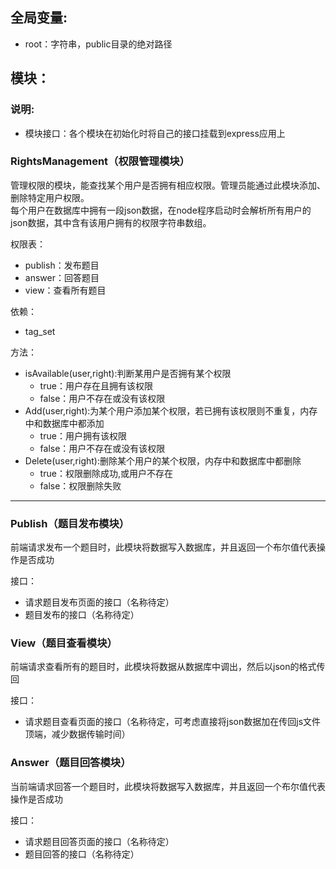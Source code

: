 ## **全局变量**:
 + root：字符串，public目录的绝对路径

## 模块：
### **说明**:
 + 模块接口：各个模块在初始化时将自己的接口挂载到express应用上
 
### **RightsManagement**（权限管理模块）
管理权限的模块，能查找某个用户是否拥有相应权限。管理员能通过此模块添加、删除特定用户权限。  
每个用户在数据库中拥有一段json数据，在node程序启动时会解析所有用户的json数据，其中含有该用户拥有的权限字符串数组。

权限表：
 + publish：发布题目
 + answer：回答题目
 + view：查看所有题目

依赖：
 + tag_set

方法：
 + isAvailable(user,right):判断某用户是否拥有某个权限
    + true：用户存在且拥有该权限
    + false：用户不存在或没有该权限
 + Add(user,right):为某个用户添加某个权限，若已拥有该权限则不重复，内存中和数据库中都添加
    + true：用户拥有该权限
    + false：用户不存在或没有该权限
 + Delete(user,right):删除某个用户的某个权限，内存中和数据库中都删除
    + true：权限删除成功,或用户不存在
    + false：权限删除失败

---

### **Publish**（题目发布模块）
前端请求发布一个题目时，此模块将数据写入数据库，并且返回一个布尔值代表操作是否成功

接口：
  + 请求题目发布页面的接口（名称待定）
  + 题目发布的接口（名称待定）

### **View**（题目查看模块）
前端请求查看所有的题目时，此模块将数据从数据库中调出，然后以json的格式传回

接口：

+ 请求题目查看页面的接口（名称待定，可考虑直接将json数据加在传回js文件顶端，减少数据传输时间）

### **Answer**（题目回答模块）
当前端请求回答一个题目时，此模块将数据写入数据库，并且返回一个布尔值代表操作是否成功

接口：
+ 请求题目回答页面的接口（名称待定）
+ 题目回答的接口（名称待定）
